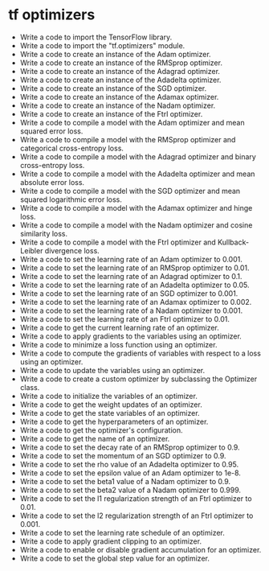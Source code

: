 # tf optimizers

- Write a code to import the TensorFlow library.
- Write a code to import the "tf.optimizers" module.
- Write a code to create an instance of the Adam optimizer.
- Write a code to create an instance of the RMSprop optimizer.
- Write a code to create an instance of the Adagrad optimizer.
- Write a code to create an instance of the Adadelta optimizer.
- Write a code to create an instance of the SGD optimizer.
- Write a code to create an instance of the Adamax optimizer.
- Write a code to create an instance of the Nadam optimizer.
- Write a code to create an instance of the Ftrl optimizer.
- Write a code to compile a model with the Adam optimizer and mean squared error loss.
- Write a code to compile a model with the RMSprop optimizer and categorical cross-entropy loss.
- Write a code to compile a model with the Adagrad optimizer and binary cross-entropy loss.
- Write a code to compile a model with the Adadelta optimizer and mean absolute error loss.
- Write a code to compile a model with the SGD optimizer and mean squared logarithmic error loss.
- Write a code to compile a model with the Adamax optimizer and hinge loss.
- Write a code to compile a model with the Nadam optimizer and cosine similarity loss.
- Write a code to compile a model with the Ftrl optimizer and Kullback-Leibler divergence loss.
- Write a code to set the learning rate of an Adam optimizer to 0.001.
- Write a code to set the learning rate of an RMSprop optimizer to 0.01.
- Write a code to set the learning rate of an Adagrad optimizer to 0.1.
- Write a code to set the learning rate of an Adadelta optimizer to 0.05.
- Write a code to set the learning rate of an SGD optimizer to 0.001.
- Write a code to set the learning rate of an Adamax optimizer to 0.002.
- Write a code to set the learning rate of a Nadam optimizer to 0.001.
- Write a code to set the learning rate of an Ftrl optimizer to 0.01.
- Write a code to get the current learning rate of an optimizer.
- Write a code to apply gradients to the variables using an optimizer.
- Write a code to minimize a loss function using an optimizer.
- Write a code to compute the gradients of variables with respect to a loss using an optimizer.
- Write a code to update the variables using an optimizer.
- Write a code to create a custom optimizer by subclassing the Optimizer class.
- Write a code to initialize the variables of an optimizer.
- Write a code to get the weight updates of an optimizer.
- Write a code to get the state variables of an optimizer.
- Write a code to get the hyperparameters of an optimizer.
- Write a code to get the optimizer's configuration.
- Write a code to get the name of an optimizer.
- Write a code to set the decay rate of an RMSprop optimizer to 0.9.
- Write a code to set the momentum of an SGD optimizer to 0.9.
- Write a code to set the rho value of an Adadelta optimizer to 0.95.
- Write a code to set the epsilon value of an Adam optimizer to 1e-8.
- Write a code to set the beta1 value of a Nadam optimizer to 0.9.
- Write a code to set the beta2 value of a Nadam optimizer to 0.999.
- Write a code to set the l1 regularization strength of an Ftrl optimizer to 0.01.
- Write a code to set the l2 regularization strength of an Ftrl optimizer to 0.001.
- Write a code to set the learning rate schedule of an optimizer.
- Write a code to apply gradient clipping to an optimizer.
- Write a code to enable or disable gradient accumulation for an optimizer.
- Write a code to set the global step value for an optimizer.